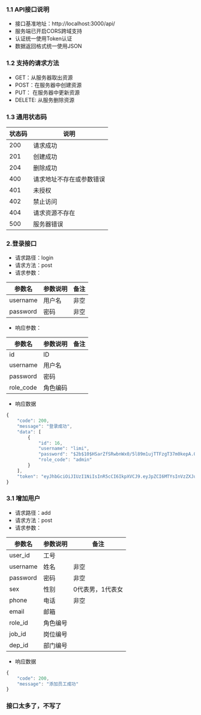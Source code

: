 ### 1.1 API接口说明
- 接口基准地址：http://localhost:3000/api/
- 服务端已开启CORS跨域支持
- 认证统一使用Token认证
- 数据返回格式统一使用JSON

### 1.2 支持的请求方法
- GET：从服务器取出资源
- POST：在服务器中创建资源
- PUT： 在服务器中更新资源
- DELETE: 从服务删除资源

### 1.3 通用状态码
|状态码 |说明|
|--|--|
|200|请求成功|
|201|创建成功|
|204|删除成功|
|400|请求地址不存在或参数错误|
|401|未授权|
|402|禁止访问|
|404|请求资源不存在|
|500|服务器错误|

### 2.登录接口
- 请求路径：login
- 请求方法：post
- 请求参数：

|参数名|参数说明|备注|
|----|-----|----|
|username|用户名|非空|
|password|密码|非空|

- 响应参数：

|参数名|参数说明|备注|
|----|-----|----|
|id|ID||
|username|用户名||
|password|密码||
|role_code|角色编码||

- 响应数据
```js
{
    "code": 200,
    "message": "登录成功",
    "data": [
        {
            "id": 16,
            "username": "limi",
            "password": "$2b$10$HSarZfSRwbnWx0/5l89m1ujTTFzgT37m0kepA.QrBgl5WqotZpyFy",
            "role_code": "admin"
        }
    ],
    "token": "eyJhbGciOiJIUzI1NiIsInR5cCI6IkpXVCJ9.eyJpZCI6MTYsInVzZXJuYW1lIjoibGltaSIsInBhc3N3b3JkIjoiJDJiJDEwJEhTYXJaZlNSd2JuV3gwLzVsODltMXVqVFRGemdUMzdtMGtlcEEuUXJCZ2w1V3FvdFpweUZ5Iiwicm9sZV9jb2RlIjoiYWRtaW4iLCJpYXQiOjE2MTU1NzE2MDksImV4cCI6MTYxNTY1ODAwOX0.TjQ-h8g8lulspuQMwI0xKGzvJFcNCcZ1NjjEF7AtQPo"
}
```
### 3.1 增加用户
- 请求路径：add
- 请求方法：post
- 请求参数：

|参数名|参数说明|备注|
|----|-----|----|
|user_id|工号||
|username|姓名|非空|
|password|密码|非空|
|sex|性别|0代表男，1代表女|
|phone|电话|非空|
|email|邮箱||
|role_id|角色编号||
|job_id|岗位编号||
|dep_id|部门编号||

- 响应数据
```js
{
    "code": 200,
    "message": "添加员工成功"
}
```

### 接口太多了，不写了